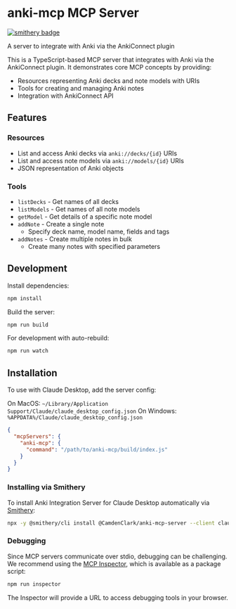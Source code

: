 # anki-mcp MCP Server
[![smithery badge](https://smithery.ai/badge/@CamdenClark/anki-mcp-server)](https://smithery.ai/server/@CamdenClark/anki-mcp-server)

A server to integrate with Anki via the AnkiConnect   plugin

This is a TypeScript-based MCP server that integrates with Anki via the AnkiConnect plugin. It demonstrates core MCP concepts by providing:

- Resources representing Anki decks and note models with URIs
- Tools for creating and managing Anki notes
- Integration with AnkiConnect API

## Features

### Resources
- List and access Anki decks via `anki://decks/{id}` URIs
- List and access note models via `anki://models/{id}` URIs
- JSON representation of Anki objects

### Tools
- `listDecks` - Get names of all decks
- `listModels` - Get names of all note models
- `getModel` - Get details of a specific note model
- `addNote` - Create a single note
  - Specify deck name, model name, fields and tags
- `addNotes` - Create multiple notes in bulk
  - Create many notes with specified parameters

## Development

Install dependencies:
```bash
npm install
```

Build the server:
```bash
npm run build
```

For development with auto-rebuild:
```bash
npm run watch
```

## Installation

To use with Claude Desktop, add the server config:

On MacOS: `~/Library/Application Support/Claude/claude_desktop_config.json`
On Windows: `%APPDATA%/Claude/claude_desktop_config.json`

```json
{
  "mcpServers": {
    "anki-mcp": {
      "command": "/path/to/anki-mcp/build/index.js"
    }
  }
}
```

### Installing via Smithery

To install Anki Integration Server for Claude Desktop automatically via [Smithery](https://smithery.ai/server/@CamdenClark/anki-mcp-server):

```bash
npx -y @smithery/cli install @CamdenClark/anki-mcp-server --client claude
```

### Debugging

Since MCP servers communicate over stdio, debugging can be challenging. We recommend using the [MCP Inspector](https://github.com/modelcontextprotocol/inspector), which is available as a package script:

```bash
npm run inspector
```

The Inspector will provide a URL to access debugging tools in your browser.
